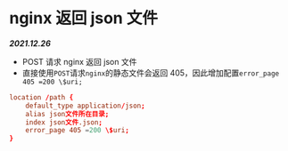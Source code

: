 # nginx 返回 json 文件

**_2021.12.26_**

- POST 请求 nginx 返回 json 文件
- 直接使用`POST`请求`nginx`的静态文件会返回 405，因此增加配置`error_page 405 =200 \$uri;`

```conf
location /path {
    default_type application/json;
    alias json文件所在目录;
    index json文件.json;
    error_page 405 =200 \$uri;
}
```
